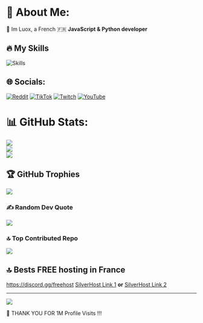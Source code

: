 # 💫 About Me:
👋 Im Luox, a French 🇫🇷 **JavaScript & Python developer**

## 🔥 My Skills

![Skills](https://skillicons.dev/icons?i=discord,discordjs,js,github,replit,nodejs,vscode,npm,windows,debian&theme=dark&perline=10)

## 🌐 Socials:
[![Reddit](https://img.shields.io/badge/Reddit-%23FF4500.svg?logo=Reddit&logoColor=white)](https://reddit.com/user/luox_) [![TikTok](https://img.shields.io/badge/TikTok-%23000000.svg?logo=TikTok&logoColor=white)](https://tiktok.com/@luoxfr) [![Twitch](https://img.shields.io/badge/Twitch-%239146FF.svg?logo=Twitch&logoColor=white)](https://twitch.tv/ttvLuox) [![YouTube](https://img.shields.io/badge/YouTube-%23FF0000.svg?logo=YouTube&logoColor=white)](https://youtube.com/@Luox_) 

# 📊 GitHub Stats:
![](https://github-readme-stats.vercel.app/api?username=luoxthedev&theme=dark&hide_border=false&include_all_commits=true&count_private=false)<br/>
![](https://github-readme-streak-stats.herokuapp.com/?user=luoxthedev&theme=dark&hide_border=false)<br/>
![](https://github-readme-stats.vercel.app/api/top-langs/?username=luoxthedev&theme=dark&hide_border=false&include_all_commits=true&count_private=false&layout=compact)


## 🏆 GitHub Trophies
![](https://github-profile-trophy.vercel.app/?username=luoxthedev&theme=radical&no-frame=false&no-bg=false&margin-w=4)

### ✍️ Random Dev Quote
![](https://quotes-github-readme.vercel.app/api?type=horizontal&theme=radical)

### 🔝 Top Contributed Repo
![](https://github-contributor-stats.vercel.app/api?username=luoxthedev&limit=5&theme=dracula&combine_all_yearly_contributions=true)

## 🔝 Bests FREE hosting in France
https://discord.gg/freehost
[SilverHost Link 1](https://dsc.gg/the-freehost) **or** [SilverHost Link 2](https://dsc.gg/silverhost)

---

![](https://komarev.com/ghpvc/?username=luoxthedev&style=for-the-badge)

👏 THANK YOU FOR 1M Profile Visits !!!
